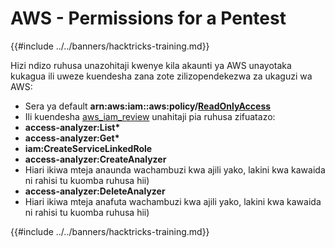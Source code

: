# AWS - Permissions for a Pentest

{{#include ../../banners/hacktricks-training.md}}

Hizi ndizo ruhusa unazohitaji kwenye kila akaunti ya AWS unayotaka kukagua ili uweze kuendesha zana zote zilizopendekezwa za ukaguzi wa AWS:

- Sera ya default **arn:aws:iam::aws:policy/**[**ReadOnlyAccess**](https://us-east-1.console.aws.amazon.com/iam/home#/policies/arn:aws:iam::aws:policy/ReadOnlyAccess)
- Ili kuendesha [aws_iam_review](https://github.com/carlospolop/aws_iam_review) unahitaji pia ruhusa zifuatazo:
- **access-analyzer:List\***
- **access-analyzer:Get\***
- **iam:CreateServiceLinkedRole**
- **access-analyzer:CreateAnalyzer**
- Hiari ikiwa mteja anaunda wachambuzi kwa ajili yako, lakini kwa kawaida ni rahisi tu kuomba ruhusa hii)
- **access-analyzer:DeleteAnalyzer**
- Hiari ikiwa mteja anafuta wachambuzi kwa ajili yako, lakini kwa kawaida ni rahisi tu kuomba ruhusa hii)

{{#include ../../banners/hacktricks-training.md}}
